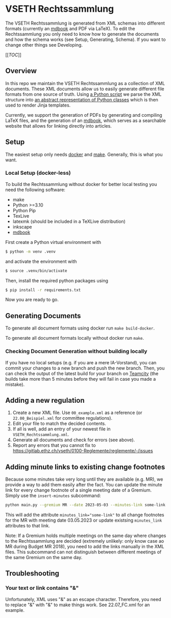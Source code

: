# VSETH Rechtssammlung

The VSETH Rechtssammlung is generated from XML schemas into different formats (currently an 
[mdbook](https://rust-lang.github.io/mdBook/) and PDF via LaTeX). To edit the Rechtssammlung
you only need to know how to generate the documents and how the schema works (see Setup, Generating,
Schema). If you want to change other things see Developing.

[[_TOC_]]

## Overview
In this repo we maintain the VSETH Rechtssammlung as a collection of XML documents. These
XML documents allow us to easily generate different file formats from one source of truth.
Using [a Python script](main.py) we parse the XML structure into
[an abstract representation of Python classes](bylaws.py) which is then used to render
Jinja templates.

Currently, we support the generation of PDFs by generating and compiling LaTeX files, and
the generation of an [mdbook](https://rust-lang.github.io/mdBook), which serves as a searchable
website that allows for linking directly into articles.


## Setup
The easiest setup only needs [docker](https://www.docker.com/get-started/) and
[make](https://www.gnu.org/software/make/). Generally, this is what you want.


### Local Setup (docker-less)
 To build the Rechtssammlung without docker for better local testing you need the following software:
 - make
 - Python >=3.10
 - Python Pip
 - TexLive
 - latexmk (should be included in a TeXLive distribution)
 - inkscape
 - [mdbook](https://rust-lang.github.io/mdBook/)

First create a Python virtual environment with
```bash
$ python -m venv .venv
```
and activate the environment with
```bash
$ source .venv/bin/activate
```

Then, install the required python packages using
```bash
$ pip install -r requirements.txt
```
Now you are ready to go.


## Generating Documents
To generate all document formats using docker run `make build-docker`.

To generate all document formats locally without docker run `make`.

### Checking Document Generation without building locally
If you have no local setups (e.g. if you are a mere IA-Vorstand), you can commit your changes to 
a new branch and push the new branch. Then, you can check the output of the latest build for your
branch on [Teamcity](https://teamcity.vseth.ethz.ch/buildConfiguration/id0100Reglemente_Reglemente_Sip?mode=builds#all-projects)
(the builds take more than 5 minutes before they will fail in case you made a mistake).

## Adding a new regulation

 1. Create a new XML file. Use `00_example.xml` as a reference (or `22.00_Beispiel.xml` for committee regulations).
 2. Edit your file to match the decided contents.
 3. If all is well, add an entry of your newest file in `VSETH_Rechtssammlung.xml`.
 4. Generate all documents and check for errors (see above).
 5. Report any errors that you cannot fix to https://gitlab.ethz.ch/vseth/0100-Reglemente/reglemente/-/issues

## Adding minute links to existing change footnotes
Because some minutes take very long until they are available (e.g. MR), we provide a way to add
them easily after the fact. You can update the minute link for every change footnote of a single 
meeting date of a Gremium. Simply use the `insert-minutes` subcommand:
```bash
python main.py --gremium MR --date 2023-05-03 --minutes-link some-link
```
This will add the attribute `minutes_link="some-link"` to all change footnotes for the MR with
meeting date 03.05.2023 or update existsing `minutes_link` attributes to that link.

Note: If a Gremium holds multiple meetings on the same day where changes to the Rechtssammlung
are decided (extremely unlikely: only know case ao MR during Budget MR 2018), you need to add
the links manually in the XML files. This subcommand can not distinguish between different meetings
of the same Gremium on the same day.

## Troubleshooting

### Your text or link contains "&"
Unfortunately, XML uses "&" as an escape character. Therefore, you need to replace "&" with "&amp;" to make things work.
See 22.07_FC.xml for an example.
